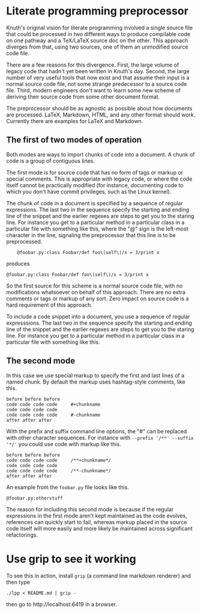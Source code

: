 # Literate programming preprocessor

Knuth's original vision for literate programming involved a single source file that
could be processed in two different ways to produce compilable code on one pathway
and a TeX/LaTeX source doc on the other. This approach diverges from that, using two
sources, one of them an unmodified source code file.

There are a few reasons for this divergence. First, the large volume of legacy code
that hadn't yet been written in Knuth's day. Second, the large number of very useful
tools that now exist and that assume their input is a normal source code file, not
some strange predecessor to a source code file. Third, modern engineers don't want
to learn some new scheme of deriving their source code from some other document
format.

The preprocessor should be as agnostic as possible about how documents are processed.
LaTeX, Markdown, HTML, and any other format should work. Currently there are examples
for LaTeX and Markdown.

## The first of two modes of operation

Both modes are ways to import chunks of code into a document. A chunk of code is
a group of contiguous lines.

The first mode is for source code that has no form of tags or markup or special comments.
This is appropriate with legacy code, or where the code itself cannot be practically
modified (for instance, documenting code to which you don't have commit privileges,
such as the Linux kernel).

The chunk of code in a document is specified by a sequence of regular expressions.
The last two in the sequence specify the starting and ending line of the snippet
and the earlier regexes are steps to get you to the staring line. For instance you
get to a particular method in a particular class in a particular file with something
like this, where the "@" sign is the left-most character in the line, signaling the
preprocessor that this line is to be preprocessed.

```
    @foobar.py:class Foobar/def foo\(self\)/x = 3/print x
```

produces

```
@foobar.py:class Foobar/def foo\(self\)/x = 3/print x
```


So the first source for this scheme is a normal source code file, with no modifications
whatsoever on behalf of this approach. There are no extra comments or tags or markup
of any sort. Zero impact on source code is a hard requirement of this approach.


To include a code snippet into a document, you use a sequence of regular expresssions.
The last two in the sequence specify the starting and ending line of the snippet
and the earlier regexes are steps to get you to the staring line. For instance you
get to a particular method in a particular class in a particular file with something
like this.

## The second mode

In this case we use special markup to specify the first and last lines of a named chunk.
By default the markup uses hashtag-style comments, like this.

    before before before
    code code code code     #+chunkname
    code code code code
    code code code code     #-chunkname
    after after after

With the prefix and suffix command line options, the "#" can be replaced with other
character sequences. For instance with `--prefix '/**' --suffix '*/'` you could use
code with markup like this.

    before before before
    code code code code     /**+chunkname*/
    code code code code
    code code code code     /**-chunkname*/
    after after after

An example from the `foobar.py` file looks like this.

```
@foobar.py:otherstuff
```

The reason for including this second mode is because if the regular expressions in the
first mode aren't kept maintained as the code evolves, references can quickly start to
fail, whereas markup placed in the source code itself will more easily and more likely
be maintained across significant refactorings.

# Use grip to see it working

To see this in action, install `grip` (a command line markdown renderer) and then type

```
./lpp < README.md | grip -
```

then go to http://localhost:6419 in a browser.
